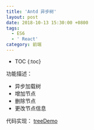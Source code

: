 ```yaml
---
title: 'Antd 异步树'
layout: post
date: 2018-10-13 15:30:00 +0800
tags:
  - ES6
  - ' React'
category: 前端
---
```


* TOC
{:toc}

功能描述：
- 异步加载树
- 增加节点
- 删除节点
- 更改节点信息

代码实现：
[treeDemo](https://github.com/dengkaidi/dengkaidi.github.io/blob/master/_src/antD_TreeDemo.js)
